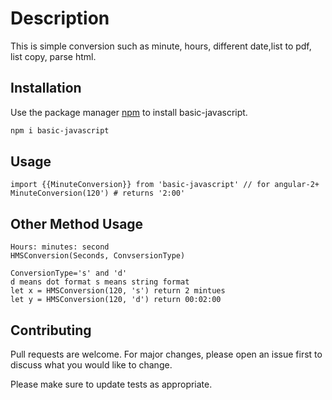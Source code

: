 # Description

This is simple conversion such as minute, hours, different date,list to pdf, list copy, parse html. 

## Installation

Use the package manager [npm](https://nodejs.org/en/) to install basic-javascript.

```bash
npm i basic-javascript
```

## Usage

```node
import {{MinuteConversion}} from 'basic-javascript' // for angular-2+
MinuteConversion(120') # returns '2:00'
```
## Other Method Usage
```base
Hours: minutes: second
HMSConversion(Seconds, ConvsersionType)

ConversionType='s' and 'd'
d means dot format s means string format
let x = HMSConversion(120, 's') return 2 mintues
let y = HMSConversion(120, 'd') return 00:02:00

```
## Contributing
Pull requests are welcome. For major changes, please open an issue first to discuss what you would like to change.

Please make sure to update tests as appropriate.
